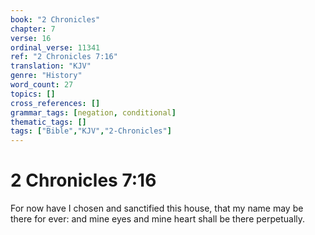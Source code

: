 ```yaml
---
book: "2 Chronicles"
chapter: 7
verse: 16
ordinal_verse: 11341
ref: "2 Chronicles 7:16"
translation: "KJV"
genre: "History"
word_count: 27
topics: []
cross_references: []
grammar_tags: [negation, conditional]
thematic_tags: []
tags: ["Bible","KJV","2-Chronicles"]
---
```


# 2 Chronicles 7:16

For now have I chosen and sanctified this house, that my name may be there for ever: and mine eyes and mine heart shall be there perpetually.
